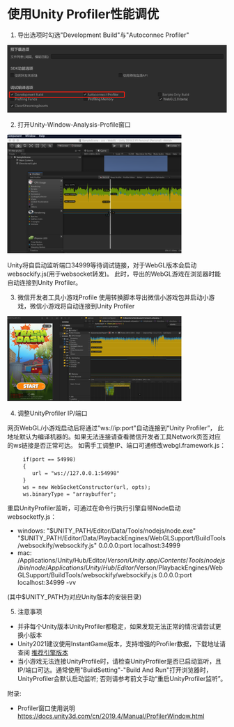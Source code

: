 # 使用Unity Profiler性能调优
1. 导出选项时勾选"Development Build"与"Autoconnec Profiler"

<img src='../image/profile1.png' width="800"/>

2. 打开Unity-Window-Analysis-Profile窗口

<img src='../image/profile2.png' width="400"/> 

   Unity将自启动监听端口34999等待调试链接，对于WebGL版本会启动websockify.js(用于websocket转发)。
此时，导出的WebGL游戏在浏览器时能自动连接到Unity Profiler。

3. 微信开发者工具小游戏Profile
使用转换脚本导出微信小游戏包并启动小游戏，微信小游戏将自动连接到Unity Profiler
<img src='../image/profile3.png' width="400"/> 

4. 调整UnityProfiler IP/端口

网页WebGL/小游戏启动后将通过"ws://ip:port"自动连接到“Unity Profiler”， 此地址默认为编译机器的。如果无法连接请查看微信开发者工具Network页签对应的ws链接是否正常可达。
如需手工调整IP、端口可通修改webgl.framework.js：
```
     if(port == 54998) 
     {
        url = "ws://127.0.0.1:54998"
     }
     ws = new WebSocketConstructor(url, opts);
     ws.binaryType = "arraybuffer";
```

重启UnityProfiler监听，可通过在命令行执行引擎自带Node启动websocketfy.js：
- windows: "$UNITY_PATH/Editor/Data/Tools/nodejs/node.exe" "$UNITY_PATH/Editor/Data/PlaybackEngines/WebGLSupport/BuildTools/websockify/websockify.js" 0.0.0.0:port localhost:34999
- mac: /Applications/Unity/Hub/Editor/$Verson/Unity.app/Contents/Tools/nodejs/bin/node /Applications/Unity/Hub/Editor/$Verson/PlaybackEngines/WebGLSupport/BuildTools/websockify/websockify.js 0.0.0.0:port localhost:34999 -vv

(其中$UNITY_PATH为对应Unity版本的安装目录)

5. 注意事项
- 并非每个Unity版本UnityProfiler都稳定，如果发现无法正常的情况请尝试更换小版本
- Unity2021建议使用InstantGame版本，支持增强的Profiler数据，下载地址请查阅 [推荐引擎版本](UnityVersion.md)
- 当小游戏无法连接UnityProfile时，请检查UnityProfiler是否已启动监听，且IP/端口可达。通常使用"BuildSetting"-"Build And Run"打开浏览器时，UnityProfiler会默认启动监听; 否则请参考前文手动“重启UnityProfiler监听”。

附录:

- Profiler窗口使用说明 https://docs.unity3d.com/cn/2019.4/Manual/ProfilerWindow.html


